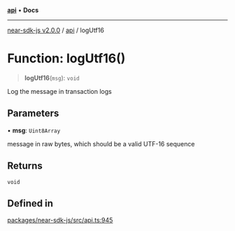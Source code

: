 [**api**](../README.md) • **Docs**

***

[near-sdk-js v2.0.0](../../packages.md) / [api](../README.md) / logUtf16

# Function: logUtf16()

> **logUtf16**(`msg`): `void`

Log the message in transaction logs

## Parameters

• **msg**: `Uint8Array`

message in raw bytes, which should be a valid UTF-16 sequence

## Returns

`void`

## Defined in

[packages/near-sdk-js/src/api.ts:945](https://github.com/dim-daskalov/near-sdk-js/blob/d666013bbb17e79dbf6b4425d4bac78f40b0804c/packages/near-sdk-js/src/api.ts#L945)
